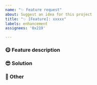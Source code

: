 ```yaml
---
name: "✨ Feature request"
about: Suggest an idea for this project
title: "✨ [Feature]: xxxxx"
labels: enhancement
assignees: '0x219'

---
```


### 😋 Feature description

<!-- 详细地描述需求，让大家都能理解 -->

### 😎 Solution

<!-- 如果你有解决方案，在这里清晰地阐述 -->

### 🔖 Other

<!-- 其他信息可以贴在这里 -->
